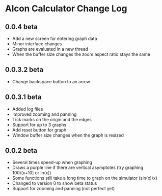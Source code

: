 Alcon Calculator Change Log
===========================

0.0.4 beta
----------

* Add a new screen for entering graph data
* Minor interface changes
* Graphs are evaluated in a new thread
* When the buffer size changes the zoom aspect ratio stays the same

0.0.3.2 beta
------------

* Change backspace button to an arrow

0.0.3.1 beta
------------

* Added log files
* Improved zooming and panning
* Tick marks on the origin and the edges
* Support for up to 3 graphs
* Add reset button for graph
* Window buffer size changes when the graph is resized

0.0.2 beta
----------

* Several times speed-up when graphing
* Draws a purple line if there are vertical asymptotes (try graphing 100/(x+10) or ln(x))
* Some functions still take a long time to graph on the simulator (sin(x)/x)
* Changed to version 0 to show beta status
* Support for zooming and panning (not perfect yet)